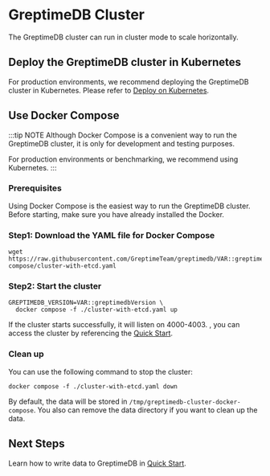 # GreptimeDB Cluster

The GreptimeDB cluster can run in cluster mode to scale horizontally.

## Deploy the GreptimeDB cluster in Kubernetes

For production environments, we recommend deploying the GreptimeDB cluster in Kubernetes. Please refer to [Deploy on Kubernetes](/user-guide/deployments/deploy-on-kubernetes/overview.md).

## Use Docker Compose

:::tip NOTE
Although Docker Compose is a convenient way to run the GreptimeDB cluster, it is only for development and testing purposes.

For production environments or benchmarking, we recommend using Kubernetes.
:::

###  Prerequisites

Using Docker Compose is the easiest way to run the GreptimeDB cluster. Before starting, make sure you have already installed the Docker.

### Step1: Download the YAML file for Docker Compose

```
wget https://raw.githubusercontent.com/GreptimeTeam/greptimedb/VAR::greptimedbVersion/docker/docker-compose/cluster-with-etcd.yaml
```

### Step2: Start the cluster

```
GREPTIMEDB_VERSION=VAR::greptimedbVersion \
  docker compose -f ./cluster-with-etcd.yaml up 
```

If the cluster starts successfully, it will listen on 4000-4003. , you can access the cluster by referencing the [Quick Start](../quick-start.md).

### Clean up

You can use the following command to stop the cluster:

```
docker compose -f ./cluster-with-etcd.yaml down
```

By default, the data will be stored in `/tmp/greptimedb-cluster-docker-compose`. You also can remove the data directory if you want to clean up the data.


## Next Steps

Learn how to write data to GreptimeDB in [Quick Start](../quick-start.md).
